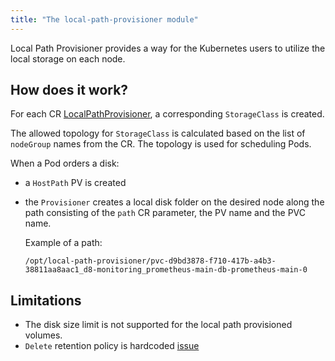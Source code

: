 ```yaml
---
title: "The local-path-provisioner module"
---
```


Local Path Provisioner provides a way for the Kubernetes users to utilize the local storage on each node.

## How does it work?
For each CR [LocalPathProvisioner](cr.html), a corresponding `StorageClass` is created.

The allowed topology for `StorageClass` is calculated based on the list of `nodeGroup` names from the CR.
The topology is used for scheduling Pods.

When a Pod orders a disk:
- a `HostPath` PV is created
- the `Provisioner` creates a local disk folder on the desired node along the path consisting of the `path` CR parameter, the PV name and the PVC name. 
  
  Example of a path:
  ```
  /opt/local-path-provisioner/pvc-d9bd3878-f710-417b-a4b3-38811aa8aac1_d8-monitoring_prometheus-main-db-prometheus-main-0
  ```

## Limitations

- The disk size limit is not supported for the local path provisioned volumes.
- `Delete` retention policy is hardcoded [issue](https://github.com/deckhouse/deckhouse/issues/360)
